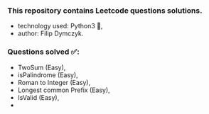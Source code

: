 ### This repository contains Leetcode questions solutions.
- technology used: Python3 🐍,
- author: Filip Dymczyk.

### Questions solved ✅:
- TwoSum (Easy),
- isPalindrome (Easy),
- Roman to Integer (Easy),
- Longest common Prefix (Easy),
- IsValid (Easy),
- 


